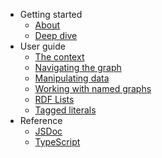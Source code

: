 * Getting started
  * [About](/)
  * [Deep dive](deep-dive.md)
* User guide
  * [The context](context.md)
  * [Navigating the graph](traversal.md)
  * [Manipulating data](manipulation.md)
  * [Working with named graphs](named-graphs.md)
  * [RDF Lists](rdf-lists.md)
  * [Tagged literals](tagged-literals.md)
* Reference
  * [JSDoc](api.md)
  * [TypeScript](https://github.com/DefinitelyTyped/DefinitelyTyped/tree/master/types/clownface)
